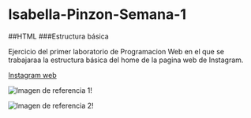 # Isabella-Pinzon-Semana-1

##HTML
###Estructura básica 

Ejercicio del primer laboratorio de Programacion Web en el que se trabajaraa la estructura básica del home de la pagina web de Instagram.

[Instagram web](https://www.instagram.com/)

![Imagen de referencia 1!](https://scontent.fclo2-2.fna.fbcdn.net/v/t39.30808-6/297235403_10217172727709639_5239701902360698184_n.jpg?_nc_cat=104&ccb=1-7&_nc_sid=730e14&_nc_ohc=7D1YbhaaD4oAX9oCsK2&_nc_ht=scontent.fclo2-2.fna&oh=00_AT9ETfbVLweolEc0cJbJzIVW-bWWuHrZsniV92tiNpb00w&oe=62F27E01 "IMG1")

![Imagen de referencia 2!](https://scontent.fclo2-2.fna.fbcdn.net/v/t39.30808-6/296369134_10217172727589636_7033678649545128698_n.jpg?_nc_cat=106&ccb=1-7&_nc_sid=730e14&_nc_ohc=cp3XAg6D8X4AX_CUn0e&_nc_ht=scontent.fclo2-2.fna&oh=00_AT8KgOMrk9FxQTJ5yhJRLflifYGK5Lak5bQTmuIQ3c9jRA&oe=62F22DE2 "IMG2")